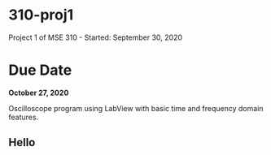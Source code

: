 # 310-proj1
Project 1 of MSE 310 - Started: September 30, 2020

# Due Date
<b>October 27, 2020</b>

Oscilloscope program using LabView with basic time and frequency domain features.

## Hello
